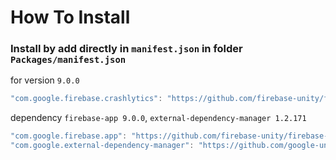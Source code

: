 # How To Install

### Install by add directly in `manifest.json` in folder `Packages/manifest.json`


for version `9.0.0`
```csharp
"com.google.firebase.crashlytics": "https://github.com/firebase-unity/firebase-crashlytics.git#9.0.0",
```


dependency `firebase-app 9.0.0`, `external-dependency-manager 1.2.171`
```csharp
"com.google.firebase.app": "https://github.com/firebase-unity/firebase-app.git#9.0.0",
"com.google.external-dependency-manager": "https://github.com/google-unity/external-dependency-manager.git#1.2.171",
```
